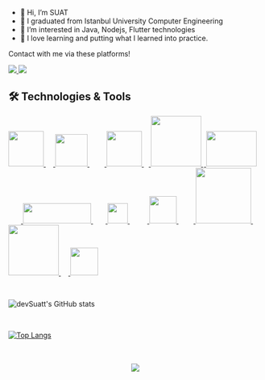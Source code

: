 - 👋 Hi, I’m SUAT
- 🏢 I graduated from Istanbul University Computer Engineering 
- 👀 I’m interested in Java, Nodejs, Flutter technologies
- 🚀 I love learning and putting what I learned into practice.

Contact with me via these platforms!

<a href="mailto:suat.turkoglu96@gmail.com"> <img src="https://camo.githubusercontent.com/571384769c09e0c66b45e39b5be70f68f552db3e2b2311bc2064f0d4a9f5983b/68747470733a2f2f696d672e736869656c64732e696f2f62616467652f476d61696c2d4431343833363f7374796c653d666f722d7468652d6261646765266c6f676f3d676d61696c266c6f676f436f6c6f723d7768697465"/> </a>
<a href="https://www.linkedin.com/in/suat-turkoglu/"> <img src="https://camo.githubusercontent.com/a80d00f23720d0bc9f55481cfcd77ab79e141606829cf16ec43f8cacc7741e46/68747470733a2f2f696d672e736869656c64732e696f2f62616467652f4c696e6b6564496e2d3030373742353f7374796c653d666f722d7468652d6261646765266c6f676f3d6c696e6b6564696e266c6f676f436f6c6f723d7768697465"/> </a>

<h2> 🛠 Technologies & Tools </h2>

<a  href="https://www.java.com"> <img src="https://user-images.githubusercontent.com/81221395/146983435-5eb97615-fb11-473e-a867-cd1b91830767.png" width="70"/> </a>
<a href="#"> <img width="15" /> </a>
<a  href="https://spring.io/"> <img src="https://user-images.githubusercontent.com/81221395/146984601-b68cc866-2940-42e4-a7b3-43714159ae43.png" width="64" /> </a>
<a href="#"> <img width="30" /> </a>
<a href="https://spring.io/projects/spring-boot"> <img src="https://user-images.githubusercontent.com/81221395/146985591-f7571872-8ff9-481c-a319-bc9c22599bac.png" width="70" /> </a>
<a href="#"> <img width="10" /> </a>
<a href="https://www.javascript.com"> <img src="https://user-images.githubusercontent.com/81221395/146993267-99d49a85-ea8e-491b-bd5e-e2eb1aed2f24.png" width="100" /> </a>
<a href="#"> <img width="2" /> </a>
<a href="https://nodejs.org/en/"> <img src="https://user-images.githubusercontent.com/81221395/146989497-8eb29f04-66ec-4b90-92de-d26ce36d82cf.png" width="100" height="70" /> </a>
<a href="#"> <img width="25" /> </a>
<a href="https://dart.dev/"> <img src="https://user-images.githubusercontent.com/81221395/146993568-18d18404-bb6b-483e-bfe2-09c80196bbd5.png" width="135" height="40" /> </a>
<a href="#"> <img width="25" /> </a>
<a href="https://flutter.dev/"> <img src="https://user-images.githubusercontent.com/81221395/146984645-5ed44277-9c5d-4c42-8f61-1d91354f1b21.png" width="40" /> </a>
<a href="#"> <img width="35" /> </a>
<a href="https://firebase.google.com/"> <img src="https://user-images.githubusercontent.com/81221395/146987659-f9910f56-b0fa-4215-8bfb-b3e9bd8ae8dd.png" width="54" /> </a>
<a href="#"> <img width="30" /> </a>
<a href="https://aws.amazon.com"> <img src="https://user-images.githubusercontent.com/81221395/146985762-8b0ac60d-a219-4c54-848f-88604b6a542d.png" width="110" /> </a>
<a href="#"> <img width="15" /> </a>
<a href="https://www.postgresql.org/"> <img src="https://user-images.githubusercontent.com/81221395/146988241-e9b117b4-745a-4d71-bc41-752e6f04f2b2.png" width="100" /> </a>
<a href="#"> <img width="15" /> </a>
<a href="https://www.mongodb.com/"> <img src="https://user-images.githubusercontent.com/81221395/146989183-9990ea5b-4e8e-4cfd-95b9-6479af83f2fb.png" width="55" /> </a>

</br>

![devSuatt's GitHub stats](https://github-readme-stats.vercel.app/api?username=devSuatt&count_private=true&hide=contribs,prs&show_icons=true&theme=tokyonight)

</br>

[![Top Langs](https://github-readme-stats.vercel.app/api/top-langs/?username=devSuatt&layout=compact&theme=tokyonight)](https://github.com/devSuatt/devSuatt)

</br>
</br>

<div align="center">
<img src="https://komarev.com/ghpvc/?username=devsuatt&&style=flat-square" align="center" />
</div>
